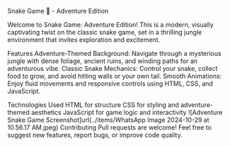 Snake Game 🐍 - Adventure Edition

Welcome to Snake Game: Adventure Edition! This is a modern, visually captivating twist on the classic snake game, set in a thrilling jungle environment that invites exploration and excitement.

Features
Adventure-Themed Background: Navigate through a mysterious jungle with dense foliage, ancient ruins, and winding paths for an adventurous vibe.
Classic Snake Mechanics: Control your snake, collect food to grow, and avoid hitting walls or your own tail.
Smooth Animations: Enjoy fluid movements and responsive controls using HTML, CSS, and JavaScript.

Technologies Used
HTML for structure
CSS for styling and adventure-themed aesthetics
JavaScript for game logic and interactivity
![Adventure Snake Game Screenshot]url(../items/WhatsApp Image 2024-10-29 at 10.56.17 AM.jpeg)
Contributing
Pull requests are welcome! Feel free to suggest new features, report bugs, or improve code quality.
